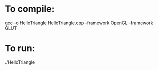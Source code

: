 # To compile:

gcc -o HelloTriangle HelloTriangle.cpp -framework OpenGL -framework GLUT

# To run:

./HelloTriangle
